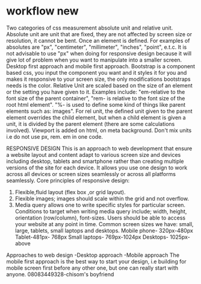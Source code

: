# workflow new

Two categories of css measurement
absolute unit and relative unit. Absolute unit are unit that are fixed, they are not affected by screen size or resolution, it cannot be bent. Once an element is defined. For examples of absolutes are "px", "centimeter", "millimeter", "inches", "point", e.t.c. It is not advisable to use "px" when doing for responsive design because it will give lot of problem when you want to manipulate into a smaller screen.
Desktop first approach and mobile first approach.
Bootstrap is a component based css, you input the component you want and it styles it for you and makes it responsive to your screen size, the only modifications bootstraps needs is the color.
Relative Unit are scaled based on the size of an element or the setting you have given to it. Examples include: "em-relative to the font size of the parent container", "rem- is relative to the font size of the root html element". "%- is used to define some kind of things like parent elements such as: images". For rel unit, the defined unit given to the parent element overrides the child element, but when a child element is given a unit, it is divided by the parent element (there are some calculations involved). Viewport is added on html, on meta background.
Don't mix units i.e do not use px, rem. em in one code.


RESPONSIVE DESIGN
This is an approach to web development that  ensure a website layout and content adapt to various screen size and devices including desktop, tablets and smartphone rather than creating multiple versions of the site for each device. It allows you use one design to work across all devices or screen sizes seamlessly or across all platforms seamlessly.
Core principles of responsive design:
1. Flexible,fluid layout (flex box ,or grid layout).
2. Flexible images; images should scale within the grid and not overflow.
3. Media query allows one to write specific styles for particular screen. Conditions to target when writing media query include; width, height, orientation (row/column), font-sizes. Users should be able to access your website at any point in time.
Common screen sizes we have: small, large, tablets, small laptops and desktops. 
Mobile phone- 320px-480px
Tablet-481px- 768px
Small laptops- 769px-1024px
Desktops- 1025px- above

Approaches to web design 
-Desktop approach
-Mobile approach
 The mobile first approach is the best way to start your design, i.e building for mobile screen first before any other one, but one can really start with anyone. 
    08083449328-chisom's boyfriend
